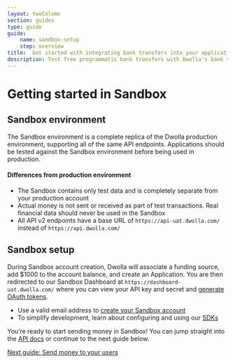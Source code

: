 ```yaml
---
layout: twoColumn
section: guides
type: guide
guide: 
    name: sandbox-setup
    step: overview
title:  Get started with integrating bank transfers into your application
description: Test free programmatic bank transfers with Dwolla's bank transfer API in our developer sandbox. 
---
```


# Getting started in Sandbox

## Sandbox environment

The Sandbox environment is a complete replica of the Dwolla production environment, supporting all of the same API endpoints. Applications should be tested against the Sandbox environment before being used in production.

#### Differences from production environment

- The Sandbox contains only test data and is completely separate from your production account
- Actual money is not sent or received as part of test transactions. Real financial data should never be used in the Sandbox
- All API v2 endpoints have a base URL of `https://api-uat.dwolla.com/` instead of `https://api.dwolla.com/`

## Sandbox setup

During Sandbox account creation, Dwolla will associate a funding source, add $1000 to the account balance, and create an Application. You are then redirected to our Sandbox Dashboard at `https://dashboard-uat.dwolla.com/` where you can view your API key and secret and [generate OAuth tokens](/resources/token-generator.html).

- Use a valid email address to [create your Sandbox account](https://uat.dwolla.com/oauth/v2/authenticate?client_id=xxXlsnHdGTnA2U5evWXB9cDnxMHeGbIuNxdGX7aKLON4uVciPe&response_type=code&redirect_uri=https%3A%2F%2Fdashboard-uat.dwolla.com%2Fcallback&scope=send%7Cbalance%7Caccountinfofull%7Ccontacts%7Cfunding%7Crequest%7Ctransactions%7Cscheduled%7Cmanagecustomers%7Cmanageapplications&verified_account=true&state=DwollaSandboxDashboard)
- To simplify development, learn about configuring and using our [SDKs](/pages/sdks.html)

You’re ready to start sending money in Sandbox! You can jump straight into the [API docs](https://docsv2.dwolla.com/) or continue to the next guide below.

<nav class="pager-nav">
<a href="" style="display:none;"></a>
<a href="/guides/send-money">Next guide: Send money to your users</a>
</nav>
